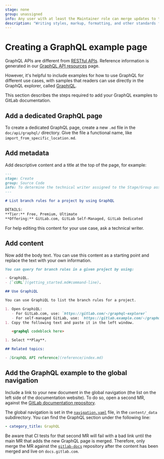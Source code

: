 ```yaml
---
stage: none
group: unassigned
info: Any user with at least the Maintainer role can merge updates to this content. For details, see https://docs.gitlab.com/ee/development/development_processes.html#development-guidelines-review.
description: "Writing styles, markup, formatting, and other standards for GraphQL API's GitLab Documentation."
---
```


# Creating a GraphQL example page

GraphQL APIs are different from [RESTful APIs](restful_api_styleguide.md). Reference
information is generated in our [GraphQL API resources](../../api/graphql/reference/index.md) page.

However, it's helpful to include examples for how to use GraphQL for different
use cases, with samples that readers can use directly in the GraphQL explorer, called
[GraphiQL](../api_graphql_styleguide.md#graphiql).

This section describes the steps required to add your GraphQL examples to
GitLab documentation.

## Add a dedicated GraphQL page

To create a dedicated GraphQL page, create a new `.md` file in the
`doc/api/graphql/` directory. Give the file a functional name, like
`import_from_specific_location.md`.

## Add metadata

Add descriptive content and a title at the top of the page, for example:

```markdown
---
stage: Create
group: Source Code
info: To determine the technical writer assigned to the Stage/Group associated with this page, see https://handbook.gitlab.com/handbook/product/ux/technical-writing/#assignments
---

# List branch rules for a project by using GraphQL

DETAILS:
**Tier:** Free, Premium, Ultimate
**Offering:** GitLab.com, GitLab Self-Managed, GitLab Dedicated
```

For help editing this content for your use case, ask a technical writer.

## Add content

Now add the body text. You can use this content as a starting point
and replace the text with your own information.

```markdown
You can query for branch rules in a given project by using:

- GraphiQL.
- [`cURL`](getting_started.md#command-line).

## Use GraphiQL

You can use GraphiQL to list the branch rules for a project.

1. Open GraphiQL:
   - For GitLab.com, use: `https://gitlab.com/-/graphql-explorer`
   - For self-managed GitLab, use: `https://gitlab.example.com/-/graphql-explorer`
1. Copy the following text and paste it in the left window.

   <graphql codeblock here>

1. Select **Play**.

## Related topics:

- [GraphQL API reference](reference/index.md)
```

## Add the GraphQL example to the global navigation

Include a link to your new document in the global navigation (the list on the
left side of the documentation website). To do so, open a second MR, against the
[GitLab documentation repository](https://gitlab.com/gitlab-org/gitlab-docs/).

The global navigation is set in the
[`navigation.yaml`](https://gitlab.com/gitlab-org/gitlab-docs/-/blob/main/content/_data/navigation.yaml) file,
in the `content/_data` subdirectory. You can find the GraphQL section under the
following line:

```yaml
- category_title: GraphQL
```

Be aware that CI tests for that second MR will fail with a bad link until the
main MR that adds the new GraphQL page is merged. Therefore, only merge the MR against the
[`gitlab-docs`](https://gitlab.com/gitlab-org/gitlab-docs) repository after the content has
been merged and live on `docs.gitlab.com`.
